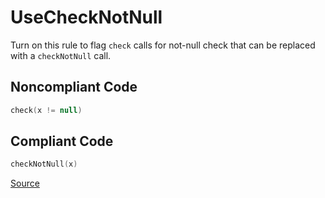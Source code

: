 # UseCheckNotNull

Turn on this rule to flag `check` calls for not-null check that can be replaced with a `checkNotNull` call.

## Noncompliant Code

```kotlin
check(x != null)
```
## Compliant Code

```kotlin
checkNotNull(x)
```

[Source](https://arturbosch.github.io/detekt/style.html#usechecknotnull)
